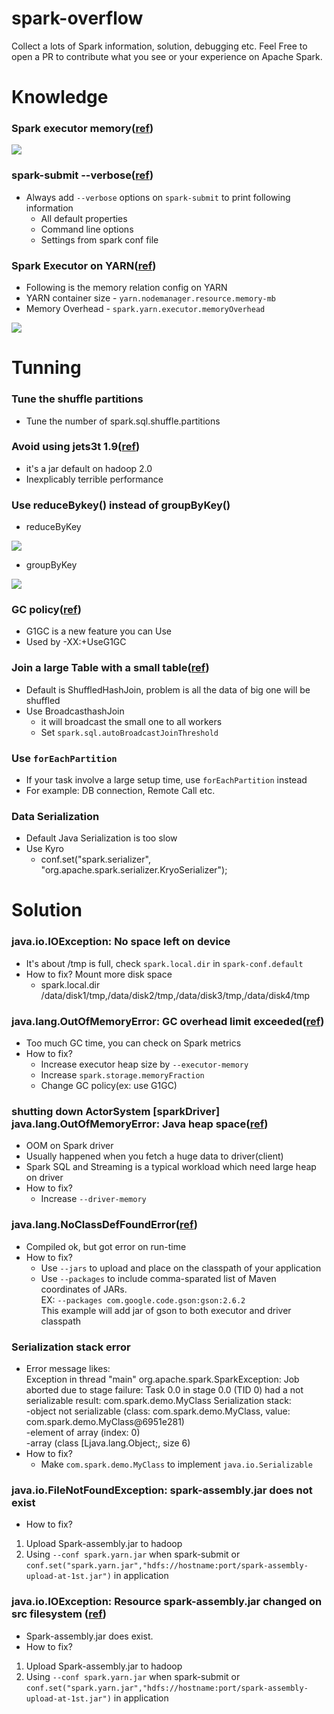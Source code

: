 **spark-overflow**
===================

Collect a lots of Spark information, solution, debugging etc. Feel Free to open a PR to contribute what you see or your experience on Apache Spark.


# **Knowledge**
### Spark executor memory([ref](http://www.slideshare.net/AGrishchenko/apache-spark-architecture/57))
  <img src='http://image.slidesharecdn.com/sparkarchitecture-jdkievv04-151107124046-lva1-app6892/95/apache-spark-architecture-57-638.jpg?cb=1446900275'/>

### spark-submit --verbose([ref](http://www.slideshare.net/jcmia1/a-beginners-guide-on-troubleshooting-spark-applications?qid=25ed4f3f-fc2e-43b2-bc8a-7f78b21bdebb&v=&b=&from_search=34))
  - Always add ```--verbose``` options on ```spark-submit``` to print following information
    - All default properties
    - Command line options
    - Settings from spark conf file

### Spark Executor on YARN([ref](http://www.slideshare.net/AmazonWebServices/bdt309-data-science-best-practices-for-apache-spark-on-amazon-emr))
  - Following is the memory relation config on YARN
  - YARN container size - ```yarn.nodemanager.resource.memory-mb```
  - Memory Overhead - ```spark.yarn.executor.memoryOverhead```
  <img src='http://image.slidesharecdn.com/bdt309-151009173030-lva1-app6891/95/bdt309-data-science-best-practices-for-apache-spark-on-amazon-emr-49-638.jpg'/>

# **Tunning**
### Tune the shuffle partitions
  - Tune the number of spark.sql.shuffle.partitions

### Avoid using jets3t 1.9([ref](http://www.slideshare.net/databricks/spark-summit-eu-2015-lessons-from-300-production-users))
  - it's a jar default on hadoop 2.0
  - Inexplicably terrible performance

### Use reduceBykey() instead of groupByKey()
  - reduceByKey
<img src='http://image.slidesharecdn.com/stratasj-everydayimshuffling-tipsforwritingbettersparkprograms-150223113317-conversion-gate02/95/everyday-im-shuffling-tips-for-writing-better-spark-programs-strata-san-jose-2015-9-638.jpg'/>

  - groupByKey
<img src='http://image.slidesharecdn.com/stratasj-everydayimshuffling-tipsforwritingbettersparkprograms-150223113317-conversion-gate02/95/everyday-im-shuffling-tips-for-writing-better-spark-programs-strata-san-jose-2015-10-638.jpg'/>

### GC policy([ref](https://databricks.com/blog/2015/05/28/tuning-java-garbage-collection-for-spark-applications.html))
  - G1GC is a new feature you can Use
  - Used by -XX:+UseG1GC

### Join a large Table with a small table([ref](http://www.slideshare.net/databricks/strata-sj-everyday-im-shuffling-tips-for-writing-better-spark-programs))
  - Default is ShuffledHashJoin, problem is all the data of big one will be shuffled
  - Use BroadcasthashJoin
    - it will broadcast the small one to all workers
    - Set ```spark.sql.autoBroadcastJoinThreshold```

### Use ```forEachPartition```
  - If your task involve a large setup time, use ```forEachPartition``` instead
  - For example: DB connection, Remote Call etc.

### Data Serialization
  - Default Java Serialization is too slow
  - Use Kyro
    - conf.set("spark.serializer", "org.apache.spark.serializer.KryoSerializer");

# **Solution**
### java.io.IOException: No space left on device
  - It's about /tmp is full, check ```spark.local.dir``` in ```spark-conf.default```
  - How to fix? Mount more disk space
    - spark.local.dir   /data/disk1/tmp,/data/disk2/tmp,/data/disk3/tmp,/data/disk4/tmp

### java.lang.OutOfMemoryError: GC overhead limit exceeded([ref](http://www.slideshare.net/jcmia1/a-beginners-guide-on-troubleshooting-spark-applications?qid=25ed4f3f-fc2e-43b2-bc8a-7f78b21bdebb&v=&b=&from_search=34))
  - Too much GC time, you can check on Spark metrics
  - How to fix?
    - Increase executor heap size by ```--executor-memory```
    - Increase ```spark.storage.memoryFraction```
    - Change GC policy(ex: use G1GC)

### shutting down ActorSystem [sparkDriver] java.lang.OutOfMemoryError: Java heap space([ref](http://www.slideshare.net/jcmia1/a-beginners-guide-on-troubleshooting-spark-applications?qid=25ed4f3f-fc2e-43b2-bc8a-7f78b21bdebb&v=&b=&from_search=34))
  - OOM on Spark driver
  - Usually happened when you fetch a huge data to driver(client)
  - Spark SQL and Streaming is a typical workload which need large heap on driver
  - How to fix?
    - Increase ```--driver-memory```

### java.lang.NoClassDefFoundError([ref](http://www.slideshare.net/jcmia1/a-beginners-guide-on-troubleshooting-spark-applications?qid=25ed4f3f-fc2e-43b2-bc8a-7f78b21bdebb&v=&b=&from_search=34))
  - Compiled ok, but got error on run-time
  - How to fix?
    - Use ```--jars``` to upload and place on the classpath of your application
    - Use ```--packages``` to include comma-sparated list of Maven coordinates of JARs.   
      EX: ```--packages com.google.code.gson:gson:2.6.2```   
      This example will add jar of gson to both executor and driver classpath

### Serialization stack error
  - Error message likes:   
  Exception in thread "main" org.apache.spark.SparkException: Job aborted due to stage failure: Task 0.0 in stage 0.0 (TID 0) had a not serializable result: com.spark.demo.MyClass
Serialization stack:   
    -object not serializable (class: com.spark.demo.MyClass, value: com.spark.demo.MyClass@6951e281)   
    -element of array (index: 0)   
    -array (class [Ljava.lang.Object;, size 6)
  - How to fix?
    - Make ```com.spark.demo.MyClass``` to implement ```java.io.Serializable```

### java.io.FileNotFoundException: spark-assembly.jar does not exist
  - How to fix?
   1. Upload Spark-assembly.jar to hadoop
   2. Using ```--conf spark.yarn.jar``` when spark-submit or ```conf.set("spark.yarn.jar","hdfs://hostname:port/spark-assembly-upload-at-1st.jar")``` in application

### java.io.IOException: Resource spark-assembly.jar changed on src filesystem ([ref](http://stackoverflow.com/questions/30893995/spark-on-yarn-jar-upload-problems))
  - Spark-assembly.jar does exist.
  - How to fix?
   1. Upload Spark-assembly.jar to hadoop
   2. Using ```--conf spark.yarn.jar``` when spark-submit or ```conf.set("spark.yarn.jar","hdfs://hostname:port/spark-assembly-upload-at-1st.jar")``` in application

